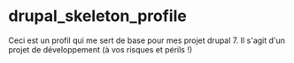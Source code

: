drupal_skeleton_profile
=======================

Ceci est un profil qui me sert de base pour mes projet drupal 7.
Il s'agit d'un projet de développement (à vos risques et périls !)
